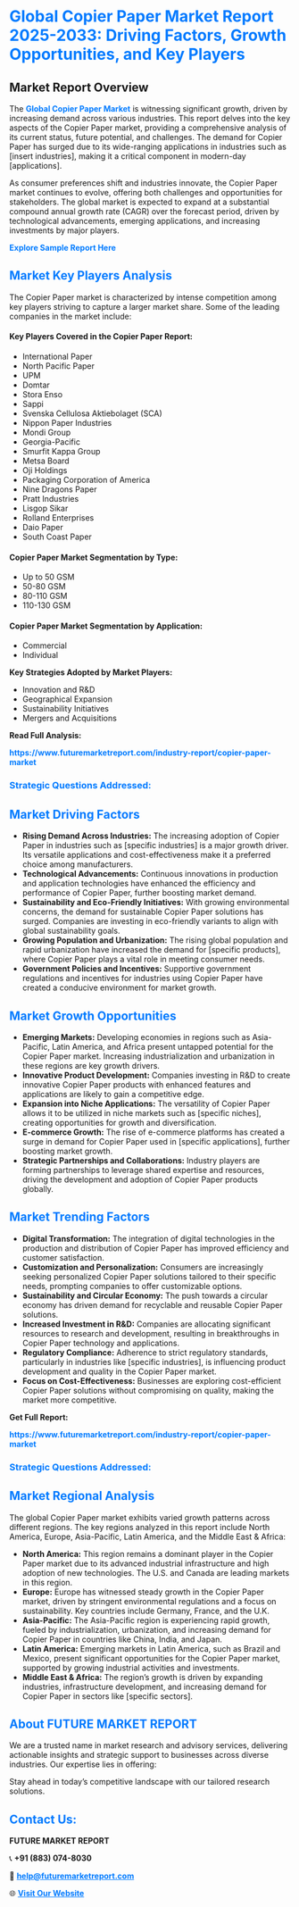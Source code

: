 <h1 style="color: #007BFF;">Global Copier Paper Market Report 2025-2033: Driving Factors, Growth Opportunities, and Key Players</h1>

<section id="overview">
<h2>Market Report Overview</h2>
<p>The <a href="https://www.futuremarketreport.com/industry-report/copier-paper-market" style="color: #007BFF; text-decoration: none;"><strong>Global Copier Paper Market</strong></a> is witnessing significant growth, driven by increasing demand across various industries. This report delves into the key aspects of the Copier Paper market, providing a comprehensive analysis of its current status, future potential, and challenges. The demand for Copier Paper has surged due to its wide-ranging applications in industries such as [insert industries], making it a critical component in modern-day [applications].</p>
<p>As consumer preferences shift and industries innovate, the Copier Paper market continues to evolve, offering both challenges and opportunities for stakeholders. The global market is expected to expand at a substantial compound annual growth rate (CAGR) over the forecast period, driven by technological advancements, emerging applications, and increasing investments by major players.</p>
</section>

<section id="overview">
<p><a href="https://www.futuremarketreport.com/request-sample/reportId=62053" style="color: #007BFF; text-decoration: none;"><strong>Explore Sample Report Here</strong></a></p>
</section>

<section id="key-players">
<h2 style="color: #007BFF;">Market Key Players Analysis</h2>
<p>The Copier Paper market is characterized by intense competition among key players striving to capture a larger market share. Some of the leading companies in the market include:</p>
<h4>Key Players Covered in the Copier Paper Report:</h4>
<ul><li>International Paper</li><li>North Pacific Paper</li><li>UPM</li><li>Domtar</li><li>Stora Enso</li><li>Sappi</li><li>Svenska Cellulosa Aktiebolaget (SCA)</li><li>Nippon Paper Industries</li><li>Mondi Group</li><li>Georgia-Pacific</li><li>Smurfit Kappa Group</li><li>Metsa Board</li><li>Oji Holdings</li><li>Packaging Corporation of America</li><li>Nine Dragons Paper</li><li>Pratt Industries</li><li>Lisgop Sikar</li><li>Rolland Enterprises</li><li>Daio Paper</li><li>South Coast Paper</li></ul>
<h4>Copier Paper Market Segmentation by Type:</h4>
<ul><li>Up to 50 GSM</li><li>50-80 GSM</li><li>80-110 GSM</li><li>110-130 GSM</li></ul>

<h4>Copier Paper Market Segmentation by Application:</h4>
<ul><li>Commercial</li><li>Individual</li></ul>
<p><strong>Key Strategies Adopted by Market Players:</strong></p>
<ul>
<li>Innovation and R&D</li>
<li>Geographical Expansion</li>
<li>Sustainability Initiatives</li>
<li>Mergers and Acquisitions</li>
</ul>
</section>

<section>
<p><strong>Read Full Analysis: </strong></p><a href="https://www.futuremarketreport.com/industry-report/copier-paper-market" style="color: #007BFF; text-decoration: none;"><strong>https://www.futuremarketreport.com/industry-report/copier-paper-market</strong></a>
<h3 style="color: #007BFF;">Strategic Questions Addressed:</h3>
</section>

<section id="driving-factors">
<h2 style="color: #007BFF;">Market Driving Factors</h2>
<ul>
<li><strong>Rising Demand Across Industries:</strong> The increasing adoption of Copier Paper in industries such as [specific industries] is a major growth driver. Its versatile applications and cost-effectiveness make it a preferred choice among manufacturers.</li>
<li><strong>Technological Advancements:</strong> Continuous innovations in production and application technologies have enhanced the efficiency and performance of Copier Paper, further boosting market demand.</li>
<li><strong>Sustainability and Eco-Friendly Initiatives:</strong> With growing environmental concerns, the demand for sustainable Copier Paper solutions has surged. Companies are investing in eco-friendly variants to align with global sustainability goals.</li>
<li><strong>Growing Population and Urbanization:</strong> The rising global population and rapid urbanization have increased the demand for [specific products], where Copier Paper plays a vital role in meeting consumer needs.</li>
<li><strong>Government Policies and Incentives:</strong> Supportive government regulations and incentives for industries using Copier Paper have created a conducive environment for market growth.</li>
</ul>
</section>

<section id="growth-opportunities">
<h2 style="color: #007BFF;">Market Growth Opportunities</h2>
<ul>
<li><strong>Emerging Markets:</strong> Developing economies in regions such as Asia-Pacific, Latin America, and Africa present untapped potential for the Copier Paper market. Increasing industrialization and urbanization in these regions are key growth drivers.</li>
<li><strong>Innovative Product Development:</strong> Companies investing in R&D to create innovative Copier Paper products with enhanced features and applications are likely to gain a competitive edge.</li>
<li><strong>Expansion into Niche Applications:</strong> The versatility of Copier Paper allows it to be utilized in niche markets such as [specific niches], creating opportunities for growth and diversification.</li>
<li><strong>E-commerce Growth:</strong> The rise of e-commerce platforms has created a surge in demand for Copier Paper used in [specific applications], further boosting market growth.</li>
<li><strong>Strategic Partnerships and Collaborations:</strong> Industry players are forming partnerships to leverage shared expertise and resources, driving the development and adoption of Copier Paper products globally.</li>
</ul>
</section>

<section id="trending-factors">
<h2 style="color: #007BFF;">Market Trending Factors</h2>
<ul>
<li><strong>Digital Transformation:</strong> The integration of digital technologies in the production and distribution of Copier Paper has improved efficiency and customer satisfaction.</li>
<li><strong>Customization and Personalization:</strong> Consumers are increasingly seeking personalized Copier Paper solutions tailored to their specific needs, prompting companies to offer customizable options.</li>
<li><strong>Sustainability and Circular Economy:</strong> The push towards a circular economy has driven demand for recyclable and reusable Copier Paper solutions.</li>
<li><strong>Increased Investment in R&D:</strong> Companies are allocating significant resources to research and development, resulting in breakthroughs in Copier Paper technology and applications.</li>
<li><strong>Regulatory Compliance:</strong> Adherence to strict regulatory standards, particularly in industries like [specific industries], is influencing product development and quality in the Copier Paper market.</li>
<li><strong>Focus on Cost-Effectiveness:</strong> Businesses are exploring cost-efficient Copier Paper solutions without compromising on quality, making the market more competitive.</li>
</ul>
</section>

<section>
<p><strong>Get Full Report: </strong></p><a href="https://www.futuremarketreport.com/industry-report/copier-paper-market" style="color: #007BFF; text-decoration: none;"><strong>https://www.futuremarketreport.com/industry-report/copier-paper-market</strong></a>
<h3 style="color: #007BFF;">Strategic Questions Addressed:</h3>
</section>


<section id="regional-analysis">
<h2 style="color: #007BFF;">Market Regional Analysis</h2>
<p>The global Copier Paper market exhibits varied growth patterns across different regions. The key regions analyzed in this report include North America, Europe, Asia-Pacific, Latin America, and the Middle East & Africa:</p>
<ul>
<li><strong>North America:</strong> This region remains a dominant player in the Copier Paper market due to its advanced industrial infrastructure and high adoption of new technologies. The U.S. and Canada are leading markets in this region.</li>
<li><strong>Europe:</strong> Europe has witnessed steady growth in the Copier Paper market, driven by stringent environmental regulations and a focus on sustainability. Key countries include Germany, France, and the U.K.</li>
<li><strong>Asia-Pacific:</strong> The Asia-Pacific region is experiencing rapid growth, fueled by industrialization, urbanization, and increasing demand for Copier Paper in countries like China, India, and Japan.</li>
<li><strong>Latin America:</strong> Emerging markets in Latin America, such as Brazil and Mexico, present significant opportunities for the Copier Paper market, supported by growing industrial activities and investments.</li>
<li><strong>Middle East & Africa:</strong> The region’s growth is driven by expanding industries, infrastructure development, and increasing demand for Copier Paper in sectors like [specific sectors].</li>
</ul>
</section>

<footer>
<h2 style="color: #007BFF;">About FUTURE MARKET REPORT</h2>
<p>We are a trusted name in market research and advisory services, delivering actionable insights and strategic support to businesses across diverse industries. Our expertise lies in offering:</p>

<p>Stay ahead in today’s competitive landscape with our tailored research solutions.</p>

<h2 style="color: #007BFF;">Contact Us:</h2>
<p><strong>FUTURE MARKET REPORT</strong></p>
<p>📞 <strong>+91 (883) 074-8030</strong></p>
<p>📧 <strong><a href="mailto:help@futuremarketreport.com" style="color: #007BFF;">help@futuremarketreport.com</a></strong></p>
<p>🌐 <strong><a href="https://www.futuremarketreport.com/" style="color: #007BFF;">Visit Our Website</a></strong></p>
</footer>